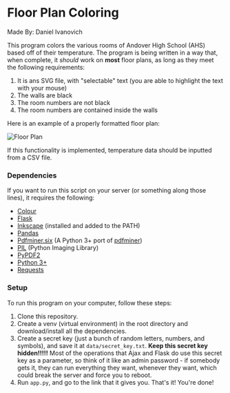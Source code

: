 # Floor Plan Coloring
Made By: Daniel Ivanovich

This program colors the various rooms of Andover High School (AHS) based off of their temperature. The program is being written in a way that, when complete, it *should*  work on **most** floor plans, as long as they meet the following requirements:

1. It is ans SVG file, with "selectable" text (you are able to highlight the text with your mouse)
2. The walls are black
3. The room numbers are not black
4. The room numbers are contained inside the walls

Here is an example of a properly formatted floor plan:

![Floor Plan](https://i.imgur.com/Mt1kolY.png)

If this functionality is implemented, temperature data should be inputted from a CSV file.

### Dependencies
If you want to run this script on your server (or something along those lines), it requires the following:
* [Colour](https://pypi.org/project/colour/)
* [Flask](http://flask.pocoo.org/)
* [Inkscape](https://inkscape.org/en/) (installed and added to the PATH)
* [Pandas](http://pandas.pydata.org/)
* [Pdfminer.six](https://pypi.org/project/pdfminer.six/) (A Python 3+ port of [pdfminer](https://pypi.org/project/pdfminer/))
* [PIL](https://pypi.org/project/PIL/) (Python Imaging Library)
* [PyPDF2](https://pypi.org/project/PyPDF2/)
* [Python 3+](https://www.python.org/downloads/)
* [Requests](http://docs.python-requests.org/en/master/)

### Setup

To run this program on your computer, follow these steps:
1. Clone this repository.
2. Create a venv (virtual environment) in the root directory and download/install all the dependencies.
3. Create a secret key (just a bunch of random letters, numbers, and symbols), and save it at `data/secret_key.txt`. **Keep this secret key hidden!!!!!** Most of the operations that Ajax and Flask do use this secret key as a parameter, so think of it like an admin password - if somebody gets it, they can run everything they want, whenever they want, which could break the server and force you to reboot.
4. Run `app.py`, and go to the link that it gives you. That's it! You're done!
